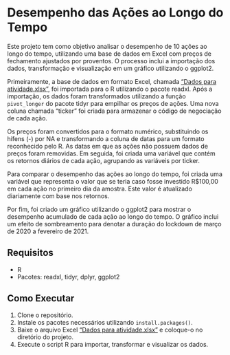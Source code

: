 # Desempenho das Ações ao Longo do Tempo

<p>Este projeto tem como objetivo analisar o desempenho de 10 ações ao longo do tempo, utilizando uma base de dados em Excel com preços de fechamento ajustados por proventos. O processo inclui a importação dos dados, transformação e visualização em um gráfico utilizando o ggplot2.</p>

<p>Primeiramente, a base de dados em formato Excel, chamada <a href="https://link-para-o-arquivo-excel" target="_blank">“Dados para atividade.xlsx”</a>, foi importada para o R utilizando o pacote readxl. Após a importação, os dados foram transformados utilizando a função <code>pivot_longer</code> do pacote tidyr para empilhar os preços de ações. Uma nova coluna chamada “ticker” foi criada para armazenar o código de negociação de cada ação.</p>

<p>Os preços foram convertidos para o formato numérico, substituindo os hífens (-) por NA e transformando a coluna de datas para um formato reconhecido pelo R. As datas em que as ações não possuem dados de preços foram removidas. Em seguida, foi criada uma variável que contém os retornos diários de cada ação, agrupando as variáveis por ticker.</p>

<p>Para comparar o desempenho das ações ao longo do tempo, foi criada uma variável que representa o valor que se teria caso fosse investido R$100,00 em cada ação no primeiro dia da amostra. Este valor é atualizado diariamente com base nos retornos.</p>

<p>Por fim, foi criado um gráfico utilizando o ggplot2 para mostrar o desempenho acumulado de cada ação ao longo do tempo. O gráfico inclui um efeito de sombreamento para denotar a duração do lockdown de março de 2020 a fevereiro de 2021.</p>

<h2>Requisitos</h2>
    <ul>
        <li>R</li>
        <li>Pacotes: readxl, tidyr, dplyr, ggplot2</li>
    </ul>

<h2>Como Executar</h2>
    <ol>
        <li>Clone o repositório.</li>
        <li>Instale os pacotes necessários utilizando <code>install.packages()</code>.</li>
        <li>Baixe o arquivo Excel <a href="https://link-para-o-arquivo-excel" target="_blank">“Dados para atividade.xlsx”</a> e coloque-o no diretório do projeto.</li>
        <li>Execute o script R para importar, transformar e visualizar os dados.</li>
    </ol>
